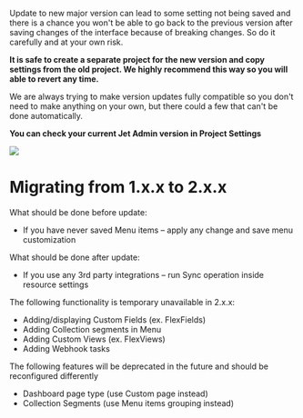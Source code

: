 Update to new major version can lead to some setting not being saved and there is a chance you won't be able to go back to the previous version after saving changes of the interface because of breaking changes. So do it carefully and at your own risk. 

**It is safe to create a separate project for the new version and copy settings from the old project. We highly recommend this way so you will able to revert any time.**

We are always trying to make version updates fully compatible so you don't need to make anything on your own, but there could a few that can't be done automatically. 

**You can check your current Jet Admin version in Project Settings**

![](https://gblobscdn.gitbook.com/assets%2F-LQ08RFAKZvFADEiXKFy%2F-Mjht4amMr3L__IXIrDy%2F-MjhteCqF6W0JdsNk0yR%2Fimage.png?alt=media&token=525b393c-7783-44a9-8bad-4b715a0beb18)

# Migrating from 1.x.x to 2.x.x

What should be done before update:

* If you have never saved Menu items – apply any change and save menu customization

What should be done after update:

* If you use any 3rd party integrations – run Sync operation inside resource settings

The following functionality is temporary unavailable in 2.x.x:

* Adding/displaying Custom Fields \(ex. FlexFields\)
* Adding Collection segments in Menu
* Adding Custom Views \(ex. FlexViews\)
* Adding Webhook tasks

The following features will be deprecated in the future and should be reconfigured differently

* Dashboard page type \(use Custom page instead\)
* Collection Segments \(use Menu items grouping instead\)

